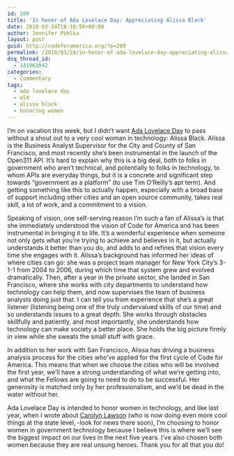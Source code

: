 ```yaml
---
id: 289
title: 'In honor of Ada Lovelace Day: Appreciating Alissa Black'
date: 2010-03-24T18:16:56+00:00
author: Jennifer Pahlka
layout: post
guid: http://codeforamerica.org/?p=289
permalink: /2010/03/24/in-honor-of-ada-lovelace-day-appreciating-alissa-black/
dsq_thread_id:
  - 141961042
categories:
  - Commentary
tags:
  - ada lovelace day
  - ald
  - alissa black
  - honoring women
---
```

I&#8217;m on vacation this week, but I didn&#8217;t want [Ada Lovelace Day](findingada.com/) to pass without a shout out to a very cool woman in technology: Alissa Black. Alissa is the Business Analyst Supervisor for the City and County of San Francisco, and most recently she&#8217;s been instrumental in the launch of the Open311 API. It&#8217;s hard to explain why this is a big deal, both to folks in government who aren&#8217;t technical, and potentially to folks in technology, to whom APIs are everyday things, but it is a concrete and significant step towards &#8220;government as a platform&#8221; (to use Tim O&#8217;Reilly&#8217;s apt term). And getting something like this to actually happen, especially with a broad base of support including other cities and an open source community, takes real skill, a lot of work, and a commitment to a vision.

Speaking of vision, one self-serving reason I&#8217;m such a fan of Alissa&#8217;s is that she immediately understood the vision of Code for America and has been instrumental in bringing it to life. It&#8217;s a wonderful experience when someone not only gets what you&#8217;re trying to achieve and believes in it, but actually understands it better than you do, and adds to and refines that vision every time she engages with it. Alissa&#8217;s background has informed her ideas of where cities can go: she was a project team manager for New York City&#8217;s 3-1-1 from 2004 to 2006, during which time that system grew and evolved dramatically. Then, after a year in the private sector, she landed in San Francisco, where she works with city departments to understand how technology can help them, and now supervises the team of business analysts doing just that. I can tell you from experience that she&#8217;s a great listener (listening being one of the truly undervalued skills of our time) and so understands issues to a great depth. She works through obstacles skillfully and patiently, and most importantly, she understands how technology can make society a better place. She holds the big picture firmly in view while she sweats the small stuff with grace.

In addition to her work with San Francisco, Alissa has driving a business analysis process for the cities who&#8217;ve applied for the first cycle of Code for America. This means that when we choose the cities who will be involved the first year, we&#8217;ll have a strong understanding of what we&#8217;re getting into, and what the Fellows are going to need to do to be successful. Her generosity is matched only by her professionalism, and we&#8217;d be dead in the water without her.

Ada Lovelace Day is intended to honor women in technology, and like last year, when I wrote about [Carolyn Lawson](http://blog.web2expo.com/2009/03/lawson/) (who is now doing even more cool things at the state level‚ -look for news there soon), I&#8217;m choosing to honor women in government technology because I believe this is where we&#8217;ll see the biggest impact on our lives in the next five years. I&#8217;ve also chosen both women because they are real unsung heroes. Thank you for all that you do!